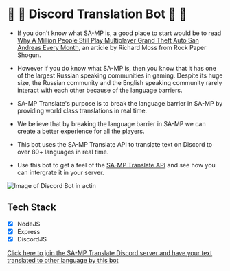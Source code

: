 # 🚀 🎉 Discord Translation Bot 🚀 🎉

- If you don't know what SA-MP is, a good place to start would be to read [Why A Million People Still Play Multiplayer Grand Theft Auto San Andreas Every Month](https://www.rockpapershotgun.com/2016/09/15/why-a-million-people-still-play-multiplayer-grand-theft-auto-san-andreas-every-month/ "Article"), an article by Richard Moss from Rock Paper Shogun.

- However if you do know what SA-MP is, then you know that it has one of the largest Russian speaking communities in gaming. Despite its huge size, the Russian community and the English speaking community rarely interact with each other because of the language barriers.

- SA-MP Translate's purpose is to break the language barrier in SA-MP by providing world class translations in real time.

- We believe that by breaking the language barrier in SA-MP we can create a better experience for all the players.

- This bot uses the SA-MP Translate API to translate text on Discord to over 80+ languages in real time. 
- Use this bot to get a feel of the [SA-MP Translate API](https://www.sa-mp-translate.com) and see how you can intergrate it in your server.

![Image of Discord Bot in actin](https://imgur.com/XGbfs8j.png)

## Tech Stack
- [x] NodeJS
- [x] Express
- [x] DiscordJS

[Click here to join the SA-MP Translate Discord server and have your text translated to other language by this bot](discord.gg/a4p6kvvpdw)
